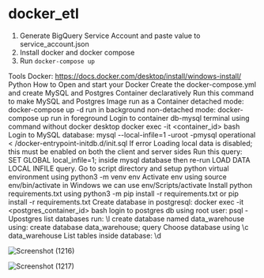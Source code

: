 # docker_etl

1. Generate BigQuery Service Account and paste value to service_account.json
2. Install docker and docker compose
3. Run `docker-compose up`



Tools
Docker: https://docs.docker.com/desktop/install/windows-install/
Python
How to
Open and start your Docker
Create the docker-compose.yml and create MySQL and Postgres Container declaratively
Run this command to make MySQL and Postgres Image run as a Container detached mode: docker-compose up -d run in background non-detached mode: docker-compose up run in foreground
Login to container db-mysql terminal using command without docker desktop docker exec -it <container_id> bash
Login to MySQL database: mysql --local-infile=1 -uroot -pmysql operational < /docker-entrypoint-initdb.d/init.sql
If error Loading local data is disabled; this must be enabled on both the client and server sides Run this query: SET GLOBAL local_infile=1; inside mysql database then re-run LOAD DATA LOCAL INFILE query.
Go to script directory and setup python virtual environment using python3 -m venv env
Activate env using source env/bin/activate in Windows we can use env/Scripts/activate
Install python requirements.txt using python3 -m pip install -r requirements.txt or pip install -r requirements.txt
Create database in postgresql:
docker exec -it <postgres_container_id> bash
login to postgres db using root user: psql -Upostgres
list databases run: \l
create database named data_warehouse using: create database data_warehouse; query
Choose database using \c data_warehouse
List tables inside database: \d




![Screenshot (1216)](https://github.com/felix11736/docker_etl-main/assets/111951543/ec5e3cc9-43fc-49cf-b006-b7115fa0c698)


![Screenshot (1217)](https://github.com/felix11736/docker_etl-main/assets/111951543/3b20bc60-83ee-4480-86cf-52b8961310dd)
